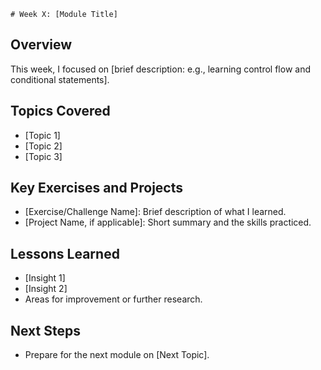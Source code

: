     # Week X: [Module Title]

## Overview
This week, I focused on [brief description: e.g., learning control flow and conditional statements].

## Topics Covered
- [Topic 1]
- [Topic 2]
- [Topic 3]

## Key Exercises and Projects
- [Exercise/Challenge Name]: Brief description of what I learned.
- [Project Name, if applicable]: Short summary and the skills practiced.

## Lessons Learned
- [Insight 1]
- [Insight 2]
- Areas for improvement or further research.

## Next Steps
- Prepare for the next module on [Next Topic].